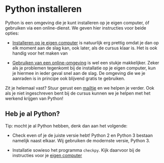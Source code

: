 # Python installeren

Python is een omgeving die je kunt installeren op je eigen computer, óf gebruiken via een online-dienst. We geven hier instructies voor beide opties:

- [Installeren op je eigen computer](installatie-computer) is natuurlijk erg prettig omdat je dan op elk moment aan de slag kan, ook later, als de cursus klaar is. Het is ook handig voor het maken van 

- [Gebruiken van een online-omgeving](installatie-online) is wel een stukje makkelijker. Zeker als je problemen tegenkomt bij de installatie op je eigen computer, kun je hiermee in ieder geval snel aan de slag. De omgeving die we je aanraden is in principe ook blijvend gratis te gebruiken.

Zit je helemaal vast? Stuur gerust een [mailtje](mailto:inleiding@mprog.nl) en we helpen je verder. Ook als je niet ingeschreven bent bij de cursus kunnen we je helpen met het werkend krijgen van Python!

## Heb je al Python?

Tip: mocht je al Python hebben, denk dan aan het volgende:

- Check even of je de juiste versie hebt! Python 2 en Python 3 bestaan namelijk naast elkaar. Wij gebruiken de modernste versie, Python 3.

- Installatie sowieso het programma `checkpy`. Kijk daarvoor bij de instructies voor je [eigen computer](installatie-computer)
